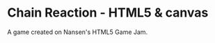 Chain Reaction - HTML5 & canvas
========================================
A game created on Nansen's HTML5 Game Jam. 